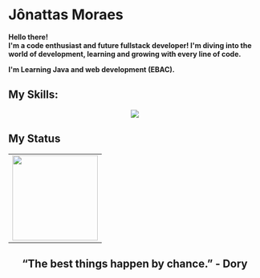 # Jônattas Moraes

<strong>Hello there!<strong/> <br />
I'm a code enthusiast and future fullstack developer! I'm diving into the world of development, learning and growing with every line of code.

I'm Learning Java and web development (EBAC).

## My Skills:
<p align="center">
  <a href="https://skillicons.dev">
    <img src="https://skillicons.dev/icons?i=java,golang,py,ts,js,html,css,react,nextjs,tailwind,spring,bun,mongodb,postgres,prisma" />
  </a>
</p>

## My Status

<div>
  <table style="margin: 0 auto;" align="center">
    <tr>
      <td>
        <img height="170px" src="https://github-readme-stats.vercel.app/api/top-langs/?username=jonattasmoraes&layout=compact&theme=react&count_private=true"/>
      </td>
    </tr>
  </table>
</div>
<div>
  <h2 align="center">“The best things happen by chance.” - Dory</h2>
</div>
